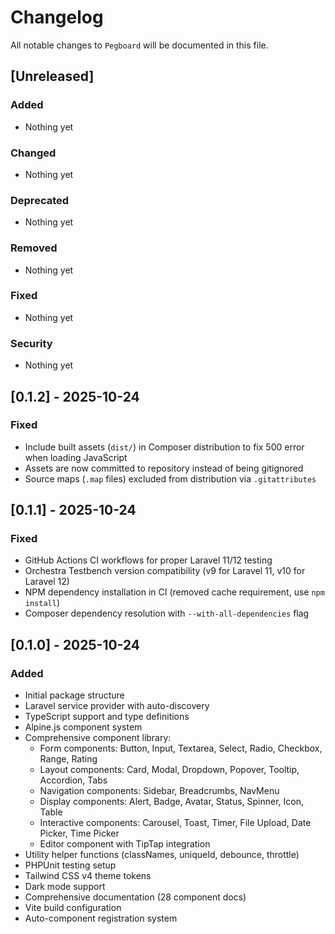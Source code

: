 # Changelog

All notable changes to `Pegboard` will be documented in this file.

## [Unreleased]

### Added
- Nothing yet

### Changed
- Nothing yet

### Deprecated
- Nothing yet

### Removed
- Nothing yet

### Fixed
- Nothing yet

### Security
- Nothing yet

## [0.1.2] - 2025-10-24

### Fixed
- Include built assets (`dist/`) in Composer distribution to fix 500 error when loading JavaScript
- Assets are now committed to repository instead of being gitignored
- Source maps (`.map` files) excluded from distribution via `.gitattributes`

## [0.1.1] - 2025-10-24

### Fixed
- GitHub Actions CI workflows for proper Laravel 11/12 testing
- Orchestra Testbench version compatibility (v9 for Laravel 11, v10 for Laravel 12)
- NPM dependency installation in CI (removed cache requirement, use `npm install`)
- Composer dependency resolution with `--with-all-dependencies` flag

## [0.1.0] - 2025-10-24

### Added
- Initial package structure
- Laravel service provider with auto-discovery
- TypeScript support and type definitions
- Alpine.js component system
- Comprehensive component library:
  - Form components: Button, Input, Textarea, Select, Radio, Checkbox, Range, Rating
  - Layout components: Card, Modal, Dropdown, Popover, Tooltip, Accordion, Tabs
  - Navigation components: Sidebar, Breadcrumbs, NavMenu
  - Display components: Alert, Badge, Avatar, Status, Spinner, Icon, Table
  - Interactive components: Carousel, Toast, Timer, File Upload, Date Picker, Time Picker
  - Editor component with TipTap integration
- Utility helper functions (classNames, uniqueId, debounce, throttle)
- PHPUnit testing setup
- Tailwind CSS v4 theme tokens
- Dark mode support
- Comprehensive documentation (28 component docs)
- Vite build configuration
- Auto-component registration system

